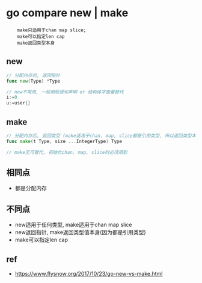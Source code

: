 # go compare new | make

        make只适用于chan map slice;
        make可以指定len cap
        make返回类型本身

## new

```go
// 分配内存后, 返回指针
func new(Type) *Type

// new不常用, 一般用短语句声明 or 结构体字面量替代
i:=0
u:=user{}
```

## make

```go
// 分配内存后, 返回类型 (make适用于chan, map, slice都是引用类型, 所以返回类型本身)
func make(t Type, size ...IntegerType) Type

// make无可替代, 初始化chan, map, slice时必须用到
```

## 相同点

- 都是分配内存

## 不同点

- new适用于任何类型, make适用于chan map slice
- new返回指针, make返回类型值本身(因为都是引用类型)
- make可以指定len cap

## ref

- <https://www.flysnow.org/2017/10/23/go-new-vs-make.html>